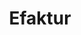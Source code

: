 ---
id: 100
title: Efaktur
linkurl: https://drive.google.com/file/d/1wnoTQmfWAl2Q20slQR6mXlWFgM2Ghdb6/view?usp=sharing
fitur : lainlain
createdTime : 12/01/2020
modifiedTime : 12/01/2020
topik: e-Faktur
color: ffd33d
img: efaktur.png
---